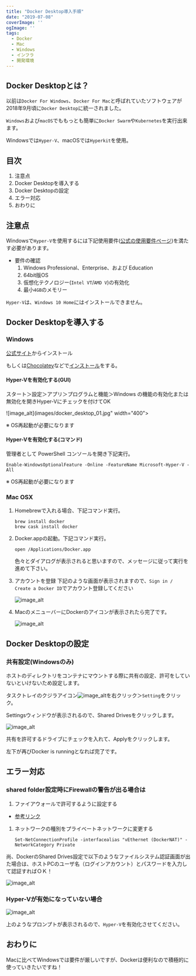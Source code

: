 ```yaml
---
title: "Docker Desktop導入手順"
date: "2019-07-08"
coverImage: ''
ogImage: ''
tags: 
  - Docker
  - Mac
  - Windows
  - インフラ
  - 開発環境
---
```

## Docker Desktopとは？
以前は`Docker For Windows`、`Docker For Mac`と呼ばれていたソフトウェアが2018年9月頃に`Docker Desktop`に統一されました。

`Windows`および`macOS`でももっとも簡単に`Docker Swarm`や`Kubernetes`を実行出来ます。

Windowsでは`Hyper-V`、macOSでは`Hyperkit`を使用。

## 目次
1. 注意点
1. Docker Desktopを導入する
1. Docker Desktopの設定
1. エラー対応
1. おわりに

## 注意点
Windowsで`Hyper-V`を使用するには下記使用要件([公式の使用要件ページ](https://docs.microsoft.com/ja-jp/virtualization/hyper-v-on-windows/reference/hyper-v-requirements))を満たす必要があります。

* 要件の確認
  1. Windows Professional、Enterprise、および Education
  1. 64bit版OS
  1. 仮想化テクノロジー(`Intel VT`/`AMD V`)の有効化
  1. 最小`4GB`のメモリー

`Hyper-V`は、`Windows 10 Home`にはインストールできません。

## Docker Desktopを導入する
### Windows
[公式サイト](https://www.docker.com/products/docker-desktop)からインストール

もしくは[Chocolatey](https://chocolatey.org/)などで[インストール](https://chocolatey.org/packages/docker-desktop)をする。


#### Hyper-Vを有効化する(GUI)
スタート＞設定＞アプリ＞プログラムと機能＞Windows の機能の有効化または無効化を開きHyper-Vにチェックを付けてOK

![image_alt](images/docker_desktop_01.jpg" width="400">

※ OS再起動が必要になります


#### Hyper-Vを有効化する(コマンド)
管理者として PowerShell コンソールを開き下記実行。
```
Enable-WindowsOptionalFeature -Online -FeatureName Microsoft-Hyper-V -All
```

※ OS再起動が必要になります

### Mac OSX
1. Homebrewで入れる場合、下記コマンド実行。
    ```
    brew install docker
    brew cask install docker
    ```
1. Docker.appの起動。下記コマンド実行。
    ```
    open /Applications/Docker.app
    ```
   色々とダイアログが表示されると思いますので、メッセージに従って実行を進めて下さい。
1. アカウントを登録
   下記のような画面が表示されますので、`Sign in / Create a Docker ID`でアカウント登録してください

    ![image_alt](/images/docker_desktop/docker_desktop_mac1.png)
1. MacのメニューバーにDockerのアイコンが表示されたら完了です。

    ![image_alt](/images/docker_desktop/docker_desktop_mac2.png)

## Docker Desktopの設定

### 共有設定(Windowsのみ)
ホストのディレクトリをコンテナにマウントする際に共有の設定、許可をしていないといけないため設定します。

タスクトレイのクジラアイコン![image_alt](/images/docker_desktop/docker_desktop_win_1.jpg)を右クリック＞`Setting`をクリック。

Settingsウィンドウが表示されるので、Shared Drivesをクリックします。

![image_alt](/images/docker_desktop/docker_desktop_win_2.jpg)

共有を許可するドライブにチェックを入れて、Applyをクリックします。

左下が再びDocker is runningとなれば完了です。

## エラー対応

### shared folder設定時にFirewallの警告が出る場合は
1. ファイアウォールで許可するように設定する
  * [参考リンク](https://stackoverflow.com/questions/42203488/settings-to-windows-firewall-to-allow-docker-for-windows-to-share-drive)
1. ネットワークの種別をプライベートネットワークに変更する
    ```
    Set-NetConnectionProfile -interfacealias "vEthernet (DockerNAT)" -NetworkCategory Private
    ```
尚、DockerのShared Drives設定で以下のようなファイルシステム認証画面が出た場合は、ホストPCのユーザ名（ログインアカウント）とパスワードを入力して認証すればＯＫ！

![image_alt](/images/docker_desktop/docker_desktop_win_error1.jpg)

### Hyper-Vが有効になっていない場合
![image_alt](/images/docker_desktop/docker_desktop_win_error2.jpg)

上のようなプロンプトが表示されるので、`Hyper-V`を有効化させてください。

## おわりに
Macに比べてWindowsでは要件が厳しいですが、Dockerは便利なので積極的に使っていきたいですね！
